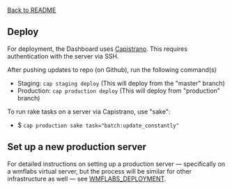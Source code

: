 [Back to README](../README.md)

## Deploy

For deployment, the Dashboard uses [Capistrano](https://en.wikipedia.org/wiki/Capistrano_%28software%29). This requires authentication with the server via SSH.

After pushing updates to repo (on Github), run the following command(s)
- Staging: `cap staging deploy` (This will deploy from the "master" branch)
- Production: `cap production deploy` (This will deploy from "production" branch)

To run rake tasks on a server via Capistrano, use "sake":
- $ `cap production sake task="batch:update_constantly"`

## Set up a new production server

For detailed instructions on setting up a production server — specifically on a wmflabs virtual server, but the process will be similar for other infrastructure as well — see [WMFLABS_DEPLOYMENT](WMFLABS_DEPLOYMENT.md).
